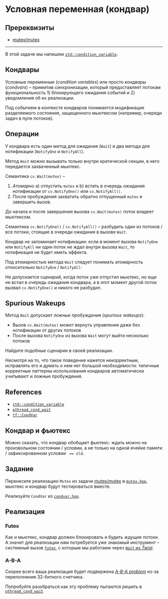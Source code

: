 # Условная переменная (кондвар)

## Пререквизиты

- [mutex/mutex](/tasks/mutex/mutex)

---

В этой задаче мы напишем [`std::condition_variable`](https://en.cppreference.com/w/cpp/thread/condition_variable).

## Кондвары

Условные переменные (_condition variables_) или просто _кондвары_ (_condvars_) – примитив синхронизации, который предоставляет потокам функциональность 1) блокирующего ожидания событий и 2) уведомления об их реализации. 

Под событием в контексте кондваров понимается модификация разделяемого состояния, защищенного мьютексом (например, очереди задач в пуле потоков).

## Операции

У кондвара есть один метод для ожидания (`Wait`) и два метода для нотификации (`NotifyOne` и `NotifyAll`).

Метод `Wait` можно вызывать только внутри критической секции, в него передается захваченный мьютекс.

Семантика `cv.Wait(mutex)` –

1. *Aтомарно* a) отпустить `mutex` и b) встать в очередь ожидания нотификации от `cv.NotifyOne()` или `cv.NotifyAll()`.
2. После пробуждения захватить обратно отпущенный `mutex` и завершить вызов.

До начала и после завершения вызова `cv.Wait(mutex)` поток владеет мьютексом.

Семантика `cv.NotifyOne()` / `cv.NotifyAll()` – разбудить один из потоков / все потоки, стоящие в очереди ожидания в вызове `Wait`.

Кондвар не запоминает нотификации: если в момент вызова `NotifyOne` или `NotifyAll` ни один поток не ждал внутри вызова `Wait`, то нотификация не будет иметь эффекта.


Под атомарностью метода `Wait` следует понимать атомарность _относительно_ `NotifyOne` / `NotifyAll`: 

Не допускается сценарий, когда поток уже отпустил мьютекс, но еще не встал в очередь ожидания кондвара, а в этот момент другой поток вызвал `cv.NotifyOne()` и никого не разбудил.


## Spurious Wakeups

Метод `Wait` допускает *ложные пробуждения* (*spurious wakeups*):
- Вызов `cv.Wait(mutex)` может вернуть управление даже без нотификации от других потоков
- После вызова `NotifyOne` из вызова `Wait` могут выйти несколько потоков

Найдите подобные сценарии в своей реализации.

Несмотря на то, что такое поведение кажется некорректным, исправлять его и думать о нем нет большой необходимости: типичные корректные паттерны использования кондваров автоматически учитывают и ложные пробуждения. 

## References

* [`std::condition_variable`](https://en.cppreference.com/w/cpp/thread/condition_variable)
* [`pthread_cond_wait`](https://github.com/lattera/glibc/blob/895ef79e04a953cac1493863bcae29ad85657ee1/nptl/pthread_cond_wait.c#L193)
* [`tf::CondVar`](https://gitlab.com/Lipovsky/tinyfibers/-/blob/master/tf/sync/condvar.hpp)

## Кондвар и фьютекс

Можно сказать, что кондвар обобщает фьютекс: ждать можно на произвольном состоянии / условии, а не только на одной ячейке памяти / зафиксированном условии ` == old`.

## Задание

Перенесите реализацию `Mutex` из задачи [mutex/mutex](/tasks/mutex/mutex) в [`mutex.hpp`](mutex.hpp), мьютекс и кондвар будут тестироваться вместе.

Реализуйте `CondVar` из [`condvar.hpp`](condvar.hpp).
 
## Реализация

### Futex

Как и мьютекс, кондвар должен блокировать и будить ждущие потоки. А значит для реализации нам потребуется уже знакомый инструмент – системный вызов [`futex`](https://man7.org/linux/man-pages/man2/futex.2.html), с которым мы работаем через [`Wait` из _Twist_](https://gitlab.com/Lipovsky/twist/-/blob/master/examples/wait/main.cpp).

### A-B-A

Скорее всего ваша реализация будет подвержена [_A-B-A problem_](https://en.wikipedia.org/wiki/ABA_problem) из-за переполнения 32-битного счетчика.

Попробуйте разобраться как эту проблему пытаются решить в [`pthread_cond_wait`](https://github.com/lattera/glibc/blob/895ef79e04a953cac1493863bcae29ad85657ee1/nptl/pthread_cond_wait.c#L193)